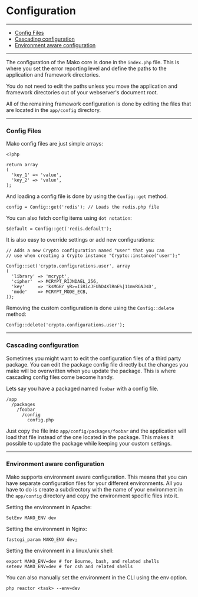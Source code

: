 # Configuration

--------------------------------------------------------

* [Config Files](#config_files)
* [Cascading configuration](#cascading_configuration)
* [Environment aware configuration](#environment_aware_configuration)

--------------------------------------------------------

The configuration of the Mako core is done in the ```index.php``` file. This is where you set the error reporting level and define the paths to the application and framework directories.

You do not need to edit the paths unless you move the application and framework directories out of your webserver's document root.

All of the remaining framework configuration is done by editing the files that are located in the ```app/config``` directory.

--------------------------------------------------------

<a id="config_files"></a>

### Config Files

Mako config files are just simple arrays:

	<?php

	return array
	(
	  'key_1' => 'value',
	  'key_2' => 'value',
	);

And loading a config file is done by using the ```Config::get``` method.

	config = Config::get('redis'); // Loads the redis.php file

You can also fetch config items using ```dot notation```:

	$default = Config::get('redis.default');

It is also easy to override settings or add new configurations:

	// Adds a new Crypto configuration named "user" that you can 
	// use when creating a Crypto instance "Crypto::instance('user');"

	Config::set('crypto.configurations.user', array
	(
	  'library' => 'mcrypt',
	  'cipher'  => MCRYPT_RIJNDAEL_256,
	  'key'     => 'ksMGBr_yR>=IiRicJFUhD4XlRnE%|11mvRGNJsD',
	  'mode'    => MCRYPT_MODE_ECB,
	));

Removing the custom configuration is done using the ```Config::delete``` method:

	Config::delete('crypto.configurations.user');

--------------------------------------------------------

<a id="cascading_configuration"></a>

### Cascading configuration

Sometimes you might want to edit the configuration files of a third party package. You can edit the package config file directly but the changes you make will be overwritten when you update the package. This is where cascading config files come become handy.

Lets say you have a packaged named ```foobar``` with a config file.

	/app
	  /packages
	    /foobar
	      /config
	        config.php

Just copy the file into ```app/config/packages/foobar``` and the application will load that file instead of the one located in the package. This makes it possible to update the package while keeping your custom settings.

--------------------------------------------------------

<a id="environment_aware_configuration"></a>

### Environment aware configuration

Mako supports environment aware configuration. This means that you can have separate configuration files for your different environments. All you have to do is create a subdirectory with the name of your environment in the ```app/config``` directory and copy the environment specific files into it.

Setting the environment in Apache:

	SetEnv MAKO_ENV dev

Setting the environment in Nginx:

	fastcgi_param MAKO_ENV dev;

Setting the environment in a linux/unix shell:

	export MAKO_ENV=dev # for Bourne, bash, and related shells
	setenv MAKO_ENV=dev # for csh and related shells

You can also manually set the environment in the CLI using the env option.

	php reactor <task> --env=dev